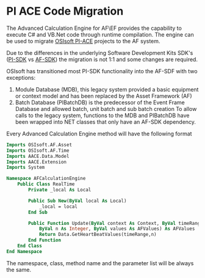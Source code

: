 
# PI ACE Code Migration

The Advanced Calculation Engine for AF\EF provides the capability to execute C# and VB.Net code through runtime compilation. The engine can be used to migrate [OSIsoft PI-ACE](http://https://techsupport.osisoft.com/Products/PI-Server/PI-ACE/Overview/ "OSIsoft Web Site") projects to the AF system.

Due to the differences in the underlying Software Development Kits SDK's ([PI-SDK](https://techsupport.osisoft.com/Products/Other-Products/PI-SDK/Overview "OSIsoft Web Site") vs [AF-SDK](https://techsupport.osisoft.com/Documentation/PI-AF-SDK/html/1a02af4c-1bec-4804-a9ef-3c7300f5e2fc.htm "OSIsoft Web Site")) the migration is not 1:1 and some changes are required.

OSIsoft has transitioned most PI-SDK functionality into the AF-SDF with two exceptions:
1) Module Database (MDB), this legacy system provided a basic equipment or context model and has been replaced by the Asset Framework (AF)
2) Batch Database (PIBatchDB) is the predecessor of the Event Frame Database and allowed batch, unit batch and sub batch creation
To allow calls to the legacy system, functions to the MDB and PIBatchDB have been wrapped into NET classes that only have an AF-SDK dependency.

Every Advanced Calculation Engine method will have the following format
```vb
Imports OSIsoft.AF.Asset
Imports OSIsoft.AF.Time
Imports AACE.Data.Model
Imports AACE.Extension
Imports System

Namespace AFCalculationEngine
    Public Class RealTime
        Private _local As Local

        Public Sub New(ByVal local As Local)
            _local = local
        End Sub

        Public Function Update(ByVal context As Context, ByVal timeRange As AFTimeRange, 
            ByVal n As Integer, ByVal values As AFValues) As AFValues
            Return Data.GetHeartBeatValues(timeRange,n)
        End Function
    End Class
End Namespace
```

The namespace, class, method name and the parameter list will be always the same.


